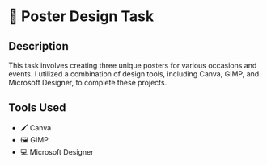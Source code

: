 # 🎨 Poster Design Task

## Description
This task involves creating three unique posters for various occasions and events. I utilized a combination of design tools, including Canva, GIMP, and Microsoft Designer, to complete these projects.

## Tools Used
- 🖌 Canva
- 🖼 GIMP
- 💻 Microsoft Designer
